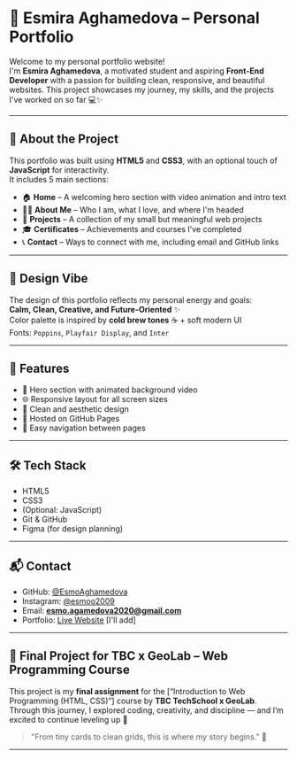 # 🌸 Esmira Aghamedova – Personal Portfolio

Welcome to my personal portfolio website!  
I'm **Esmira Aghamedova**, a motivated student and aspiring **Front-End Developer** with a passion for building clean, responsive, and beautiful websites. This project showcases my journey, my skills, and the projects I've worked on so far 💻✨

---

## 🚀 About the Project

This portfolio was built using **HTML5** and **CSS3**, with an optional touch of **JavaScript** for interactivity.  
It includes 5 main sections:

- 🏠 **Home** – A welcoming hero section with video animation and intro text  
- 👩‍💻 **About Me** – Who I am, what I love, and where I'm headed  
- 🧩 **Projects** – A collection of my small but meaningful web projects  
- 🎓 **Certificates** – Achievements and courses I’ve completed  
- 📞 **Contact** – Ways to connect with me, including email and GitHub links

---

## 🎨 Design Vibe

The design of this portfolio reflects my personal energy and goals:  
**Calm, Clean, Creative, and Future-Oriented** ✨  
Color palette is inspired by **cold brew tones** ☕ + soft modern UI  
Fonts: `Poppins`, `Playfair Display`, and `Inter`

---

## 📸 Features

- 🎥 Hero section with animated background video  
- 🌐 Responsive layout for all screen sizes  
- 🎀 Clean and aesthetic design  
- 💾 Hosted on GitHub Pages  
- 🔗 Easy navigation between pages

---

## 🛠️ Tech Stack

- HTML5  
- CSS3  
- (Optional: JavaScript)  
- Git & GitHub  
- Figma (for design planning)

---

## 📬 Contact

- GitHub: [@EsmoAghamedova](https://github.com/EsmoAghamedova)
- Instagram: [@esmoo2009](https://www.instagram.com/esmoo2009)
- Email: **esmo.agamedova2020@gmail.com**  
- Portfolio: [Live Website](https://your-portfolio-link.com) [I'll add]

---

## 💜 Final Project for TBC x GeoLab – Web Programming Course

This project is my **final assignment** for the [“Introduction to Web Programming (HTML, CSS)”] course by **TBC TechSchool x GeoLab**.  
Through this journey, I explored coding, creativity, and discipline — and I’m excited to continue leveling up 🚀

> "From tiny cards to clean grids, this is where my story begins." 💅

---

